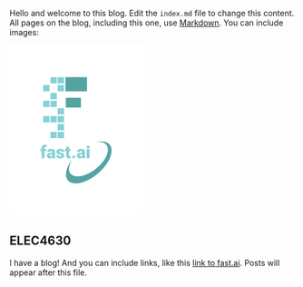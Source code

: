 Hello and welcome to this blog. Edit the `index.md` file to change this content. All pages on the blog, including this one, use [Markdown](https://guides.github.com/features/mastering-markdown/). You can include images:

![Image of fast.ai logo](images/logo.png)

## ELEC4630

I have a blog!
And you can include links, like this [link to fast.ai](https://www.fast.ai). Posts will appear after this file. 
